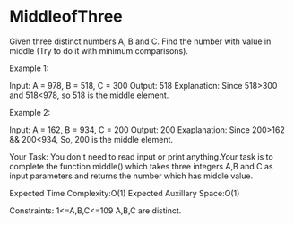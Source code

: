 # MiddleofThree
Given three distinct numbers A, B and C. Find the number with value in middle (Try to do it with minimum comparisons).


Example 1:

Input:
A = 978, B = 518, C = 300
Output:
518
Explanation:
Since 518>300 and 518<978, so 
518 is the middle element.

Example 2:

Input:
A = 162, B = 934, C = 200
Output:
200
Exaplanation:
Since 200>162 && 200<934,
So, 200 is the middle element.

Your Task:
You don't need to read input or print anything.Your task is to complete the function middle() which takes three integers A,B and C as input parameters and returns the number which has middle value.


Expected Time Complexity:O(1)
Expected Auxillary Space:O(1)


Constraints:
1<=A,B,C<=109
A,B,C are distinct. 
